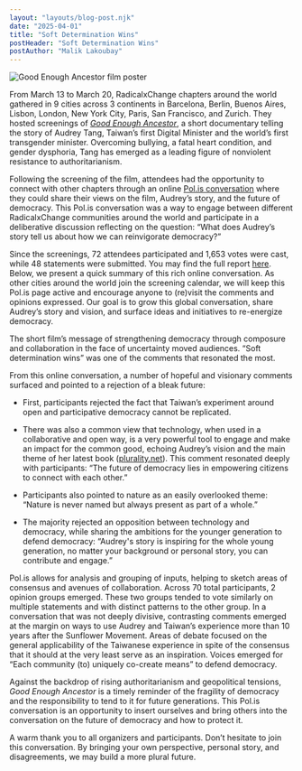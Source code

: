 ```yaml
---
layout: "layouts/blog-post.njk"
date: "2025-04-01"
title: "Soft Determination Wins"
postHeader: "Soft Determination Wins"
postAuthor: "Malik Lakoubay"
---
```


![Good Enough Ancestor film poster](/images/blog/good-enough-ancestor-poster-2.png)

From March 13 to March 20, RadicalxChange chapters around the world gathered in 9 cities across 3 continents in Barcelona, Berlin, Buenos Aires, Lisbon, London, New York City, Paris, San Francisco, and Zurich. They hosted screenings of *[Good Enough Ancestor](https://www.youtube.com/watch?v=idudNrLy8ek)*, a short documentary telling the story of Audrey Tang, Taiwan’s first Digital Minister and the world’s first transgender minister. Overcoming bullying, a fatal heart condition, and gender dysphoria, Tang has emerged as a leading figure of nonviolent resistance to authoritarianism.

Following the screening of the film, attendees had the opportunity to connect with other chapters through an online [Pol.is conversation](https://pol.is/8ferexhcxm) where they could share their views on the film, Audrey’s story, and the future of democracy. This Pol.is conversation was a way to engage between different RadicalxChange communities around the world and participate in a deliberative discussion reflecting on the question: “What does Audrey’s story tell us about how we can reinvigorate democracy?”

Since the screenings, 72 attendees participated and 1,653 votes were cast, while 48 statements were submitted. You may find the full report [here](https://pol.is/report/r2nmfuncjpsbmrub5hy2h). Below, we present a quick summary of this rich online conversation. As other cities around the world join the screening calendar, we will keep this Pol.is page active and encourage anyone to (re)visit the comments and opinions expressed.  Our goal is to grow this global conversation, share Audrey’s story and vision, and surface ideas and initiatives to re-energize democracy.

The short film’s message of strengthening democracy through composure and collaboration in the face of uncertainty moved audiences. “Soft determination wins” was one of the comments that resonated the most. 

From this online conversation, a number of hopeful and visionary comments surfaced and pointed to a rejection of a bleak future:

- First, participants rejected the fact that Taiwan’s experiment around open and participative democracy cannot be replicated. 

- There was also a common view that technology, when used in a collaborative and open way, is a very powerful tool to engage and make an impact for the common good, echoing Audrey’s vision and the main theme of her latest book ([plurality.net](https://www.plurality.net/)). This comment resonated deeply with participants: “The future of democracy lies in empowering citizens to connect with each other.” 

- Participants also pointed to nature as an easily overlooked theme: “Nature is never named but always present as part of a whole.”

- The majority rejected an opposition between technology and democracy, while sharing the ambitions for the younger generation to defend democracy: “Audrey's story is inspiring for the whole young generation, no matter your background or personal story, you can contribute and engage.” 

Pol.is allows for analysis and grouping of inputs, helping to sketch areas of consensus and avenues of collaboration. Across 70 total participants, 2 opinion groups emerged. These two groups tended to vote similarly on multiple statements and with distinct patterns to the other group. In a conversation that was not deeply divisive, contrasting comments emerged at the margin on ways to use Audrey and Taiwan’s experience more than 10 years after the Sunflower Movement. Areas of debate focused on the general applicability of the Taiwanese experience in spite of the consensus that it should at the very least serve as an inspiration. Voices emerged for “Each community (to) uniquely co-create means” to defend democracy. 

Against the backdrop of rising authoritarianism and geopolitical tensions, *Good Enough Ancestor* is a timely reminder of the fragility of democracy and the responsibility to tend to it for future generations. This Pol.is conversation is an opportunity to insert ourselves and bring others into the conversation on the future of democracy and how to protect it.

A warm thank you to all organizers and participants. Don’t hesitate to join this conversation. By bringing your own perspective, personal story, and disagreements, we may build a more plural future.